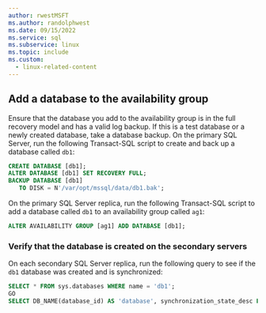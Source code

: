 ```yaml
---
author: rwestMSFT
ms.author: randolphwest
ms.date: 09/15/2022
ms.service: sql
ms.subservice: linux
ms.topic: include
ms.custom:
  - linux-related-content
---
```

## Add a database to the availability group

Ensure that the database you add to the availability group is in the full recovery model and has a valid log backup. If this is a test database or a newly created database, take a database backup. On the primary SQL Server, run the following Transact-SQL script to create and back up a database called `db1`:

```sql
CREATE DATABASE [db1];
ALTER DATABASE [db1] SET RECOVERY FULL;
BACKUP DATABASE [db1]
   TO DISK = N'/var/opt/mssql/data/db1.bak';
```

On the primary SQL Server replica, run the following Transact-SQL script to add a database called `db1` to an availability group called `ag1`:

```sql
ALTER AVAILABILITY GROUP [ag1] ADD DATABASE [db1];
```

### Verify that the database is created on the secondary servers

On each secondary SQL Server replica, run the following query to see if the `db1` database was created and is synchronized:

```sql
SELECT * FROM sys.databases WHERE name = 'db1';
GO
SELECT DB_NAME(database_id) AS 'database', synchronization_state_desc FROM sys.dm_hadr_database_replica_states;
```
